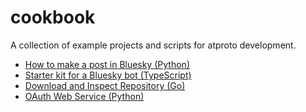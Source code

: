# cookbook
A collection of example projects and scripts for atproto development.

* [How to make a post in Bluesky (Python)](/python-bsky-post/README.md)
* [Starter kit for a Bluesky bot (TypeScript)](/ts-bot/README.md)
* [Download and Inspect Repository (Go)](/go-repo-export/README.md)
* [OAuth Web Service (Python)](/python-oauth-web-app/README.md)
